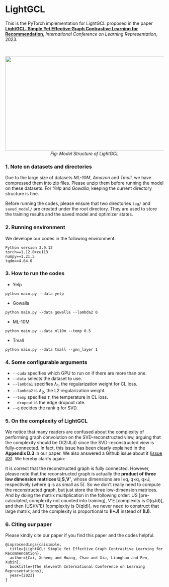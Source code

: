 # LightGCL
This is the PyTorch implementation for LightGCL proposed in the paper [**LightGCL: Simple Yet Effective Graph Contrastive Learning for Recommendation**](https://openreview.net/forum?id=FKXVK9dyMM), *International Conference on Learning Representation*, 2023.

<br>
<p align='center'>
<img src="https://user-images.githubusercontent.com/60952950/219573564-64d5e9cc-6dbc-4cc9-b115-95fb6d46f1a7.png"  width="600" height="300"><br>
<i> Fig: Model Structure of LightGCL </i>
</p>


### 1. Note on datasets and directories
Due to the large size of datasets *ML-10M*, *Amazon* and *Tmall*, we have compressed them into zip files. Please unzip them before running the model on these datasets. For *Yelp* and *Gowalla*, keeping the current directory structure is fine.

Before running the codes, please ensure that two directories `log/` and `saved_model/` are created under the root directory. They are used to store the training results and the saved model and optimizer states.

### 2. Running environment

We develope our codes in the following environment:

```
Python version 3.9.12
torch==1.12.0+cu113
numpy==1.21.5
tqdm==4.64.0
```

### 3. How to run the codes

* Yelp
```
python main.py --data yelp
```

* Gowalla

```
python main.py --data gowalla --lambda2 0
```

* ML-10M
```
python main.py --data ml10m --temp 0.5
```

* Tmall

```
python main.py --data tmall --gnn_layer 1
```

### 4. Some configurable arguments

* `--cuda` specifies which GPU to run on if there are more than one.
* `--data` selects the dataset to use.
* `--lambda1` specifies $\lambda_1$, the regularization weight for CL loss.
* `--lambda2` is $\lambda_2$, the L2 regularization weight.
* `--temp` specifies $\tau$, the temperature in CL loss.
* `--dropout` is the edge dropout rate.
* `--q` decides the rank q for SVD.

### 5. On the complexity of LightGCL

We notice that many readers are confused about the complexity of performing graph convolution on the SVD-reconstructed view, arguing that the complexity should be O(2IJLd) since the SVD-reconstructed view is fully-connected. In fact, this issue has been clearly explained in the **Appendix D.3** in our paper. We also answered a Github issue about it (<a href='https://github.com/HKUDS/LightGCL/issues/3'>issue #3</a>). We hereby clarify again:

It is correct that the reconstructed graph is fully connected. However, please note that the reconstructed graph is actually the **product of three low dimension matrices U,S,V'**, whose dimensions are I×q, q×q, q×J, respectively (where q is as small as 5). So we don't really need to compute the reconstructed graph, but just store the three low-dimension matrices. And by doing the matrix multiplication in the following order: US [pre-calculated, complexity not counted into training], V'E [complexity is O(qJd)], and then (US)(V'E) [complexity is O(qId)], we never need to construct that large matrix, and the complexity is proportional to **(I+J)** instead of **(IJ)**.

### 6. Citing our paper
Please kindly cite our paper if you find this paper and the codes helpful.
```
@inproceedings{caisimple,
  title={LightGCL: Simple Yet Effective Graph Contrastive Learning for Recommendation},
  author={Cai, Xuheng and Huang, Chao and Xia, Lianghao and Ren, Xubin},
  booktitle={The Eleventh International Conference on Learning Representations},
  year={2023}
}
```

